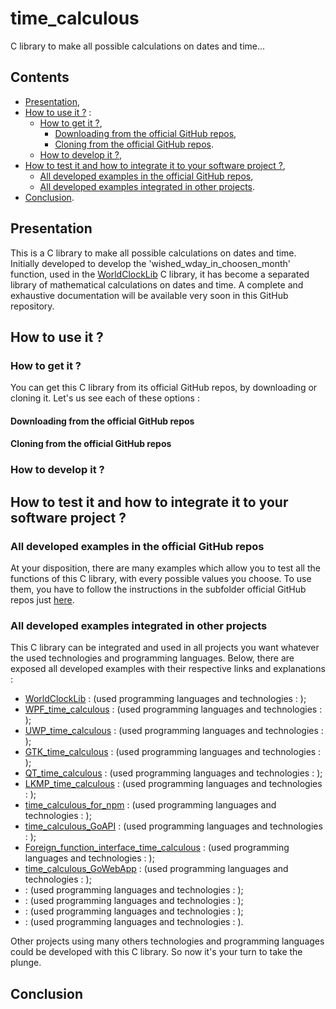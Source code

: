 # time_calculous

C library to make all possible calculations on dates and time...

## Contents

* [Presentation](#presentation),
* [How to use it ?](#how_to_use_it) :
  * [How to get it ?](#how_to_get_it),
    * [Downloading from the official GitHub repos](#from_downloading),
    * [Cloning from the official GitHub repos](#from_cloning).
  * [How to develop it ?](#how_to_develop_it),
* [How to test it and how to integrate it to your software project ?](#how_to_test_it_and_integrate_it),
  * [All developed examples in the official GitHub repos](#all_developed_examples_in_the_official_GitHub_repos),
  * [All developed examples integrated in other projects](#all_developed_examples_integrated_in_other_projets).
* [Conclusion](#conclusion).

<a name="presentation"></a>
## Presentation

This is a C library to make all possible calculations on dates and time. Initially developed to develop the 'wished_wday_in_choosen_month' function, used in the [WorldClockLib](https://github.com/Vicken-Ghoubiguian/WorldClockLib) C library, it has become a separated library of mathematical calculations on dates and time. A complete and exhaustive documentation will be available very soon in this GitHub repository.

<a name="how_to_use_it"></a>
## How to use it ?

<a name="how_to_get_it"></a>
### How to get it ?

You can get this C library from its official GitHub repos, by downloading or cloning it. Let's us see each of these options :

<a name="from_downloading"></a>
#### Downloading from the official GitHub repos

<a name="from_cloning"></a>
#### Cloning from the official GitHub repos

<a name="how_to_develop_it"></a>
### How to develop it ?

<a name="how_to_test_it_and_integrate_it"></a>
## How to test it and how to integrate it to your software project ?

<a name="all_developed_examples_in_the_official_GitHub_repos"></a>
### All developed examples in the official GitHub repos

At your disposition, there are many examples which allow you to test all the functions of this C library, with every possible values you choose. To use them, you have to follow the instructions in the subfolder official GitHub repos just [here](https://github.com/Vicken-Ghoubiguian/time_calculous/tree/main/tests).

<a name="all_developed_examples_integrated_in_other_projets"></a>
### All developed examples integrated in other projects

This C library can be integrated and used in all projects you want whatever the used technologies and programming languages. Below, there are exposed all developed examples with their respective links and explanations :

* [WorldClockLib](https://github.com/Vicken-Ghoubiguian/WorldClockLib) : (used programming languages and technologies : );
* [WPF_time_calculous](https://github.com/Vicken-Ghoubiguian/WPF_time_calculous) : (used programming languages and technologies : );
* [UWP_time_calculous](https://github.com/Vicken-Ghoubiguian/UWP_time_calculous) : (used programming languages and technologies : );
* [GTK_time_calculous](https://github.com/Vicken-Ghoubiguian/GTK_time_calculous) : (used programming languages and technologies : );
* [QT_time_calculous](https://github.com/Vicken-Ghoubiguian/QT_time_calculous) : (used programming languages and technologies : );
* [LKMP_time_calculous](https://github.com/Vicken-Ghoubiguian/LKMP_time_calculous) : (used programming languages and technologies : );
* [time_calculous_for_npm](https://github.com/Vicken-Ghoubiguian/time_calculous_for_npm) : (used programming languages and technologies : );
* [time_calculous_GoAPI](https://github.com/Vicken-Ghoubiguian/time_calculous_GoAPI) : (used programming languages and technologies : );
* [Foreign_function_interface_time_calculous](https://github.com/Vicken-Ghoubiguian/Foreign_function_interface_time_calculous) : (used programming languages and technologies : );
* [time_calculous_GoWebApp](https://github.com/Vicken-Ghoubiguian/time_calculous_GoWebApp) : (used programming languages and technologies : );
* []() : (used programming languages and technologies : );
* []() : (used programming languages and technologies : );
* []() : (used programming languages and technologies : );
* []() : (used programming languages and technologies : ).

Other projects using many others technologies and programming languages could be developed with this C library. So now it's your turn to take the plunge.

<a name="conclusion"></a>
## Conclusion
